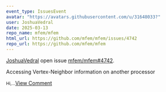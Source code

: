 ```yaml
---
event_type: IssuesEvent
avatar: "https://avatars.githubusercontent.com/u/31648033?"
user: JoshuaVedral
date: 2025-03-13
repo_name: mfem/mfem
html_url: https://github.com/mfem/mfem/issues/4742
repo_url: https://github.com/mfem/mfem
---
```


<a href='https://github.com/JoshuaVedral' target='_blank'>JoshuaVedral</a> open issue <a href='https://github.com/mfem/mfem/issues/4742' target='_blank'>mfem/mfem#4742</a>.

<p>Accessing Vertex-Neighbor information on another processor</p><small>Hi,...</small><a href='https://github.com/mfem/mfem/issues/4742' target='_blank'>View Comment</a>